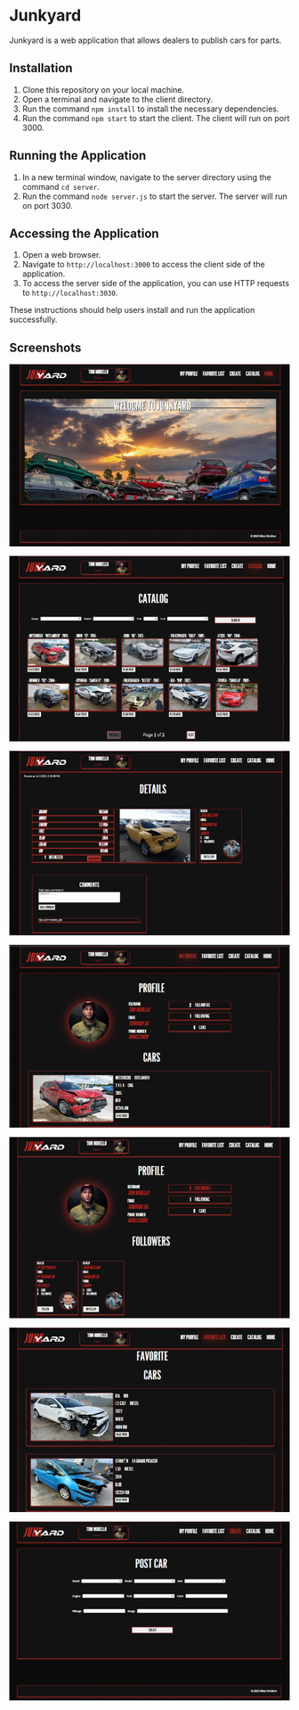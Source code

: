 # Junkyard
Junkyard is a web application that allows dealers to publish cars for parts.

## Installation
1. Clone this repository on your local machine.
2. Open a terminal and navigate to the client directory.
3. Run the command `npm install` to install the necessary dependencies.
4. Run the command `npm start` to start the client. The client will run on port 3000.

## Running the Application
1. In a new terminal window, navigate to the server directory using the command `cd server`.
2. Run the command `node server.js` to start the server. The server will run on port 3030.

## Accessing the Application
1. Open a web browser.
2. Navigate to `http://localhost:3000` to access the client side of the application.
3. To access the server side of the application, you can use HTTP requests to `http://localhost:3030`.

These instructions should help users install and run the application successfully. 

## Screenshots

![](https://github.com/viktor-dimitrov/Junkyard/blob/master/screenshots/home.jpg?raw=true)

![](https://github.com/viktor-dimitrov/Junkyard/blob/master/screenshots/catalog.jpg?raw=true)

![](https://github.com/viktor-dimitrov/Junkyard/blob/master/screenshots/details.jpg?raw=true)

![](https://github.com/viktor-dimitrov/Junkyard/blob/master/screenshots/profile-cars.jpg?raw=true)

![](https://github.com/viktor-dimitrov/Junkyard/blob/master/screenshots/profile-followers.jpg?raw=true)

![](https://github.com/viktor-dimitrov/Junkyard/blob/master/screenshots/favorite.jpg?raw=true)

![](https://github.com/viktor-dimitrov/Junkyard/blob/master/screenshots/post.jpg?raw=true)


